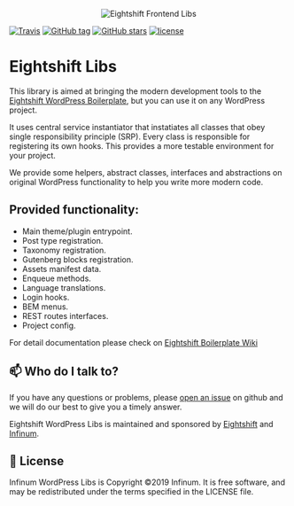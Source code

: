 <p align="center">
  <img alt="Eightshift Frontend Libs" src="https://raw.githubusercontent.com/infinum/eightshift-frontend-libs/develop/package/logo.svg?raw=true&sanitize=true"/>
</p>

[![Travis](https://img.shields.io/travis/infinum/eightshift-libs.svg?style=for-the-badge)](https://travis-ci.org/infinum/eightshift-libs)
[![GitHub tag](https://img.shields.io/github/tag/infinum/eightshift-libs.svg?style=for-the-badge)](https://github.com/infinum/eightshift-libs)
[![GitHub stars](https://img.shields.io/github/stars/infinum/eightshift-libs.svg?style=for-the-badge&label=Stars)](https://github.com/infinum/eightshift-libs)
[![license](https://img.shields.io/github/license/infinum/eightshift-libs.svg?style=for-the-badge)](https://github.com/infinum/eightshift-libs)

# Eightshift Libs

This library is aimed at bringing the modern development tools to the [Eightshift WordPress Boilerplate](https://github.com/infinum/eightshift-boilerplate), but you can use it on any WordPress project.

It uses central service instantiator that instatiates all classes that obey single responsibility principle (SRP). Every class is responsible for registering its own hooks. This provides a more testable environment for your project.

We provide some helpers, abstract classes, interfaces and abstractions on original WordPress functionality to help you write more modern code.

## Provided functionality:
* Main theme/plugin entrypoint.
* Post type registration.
* Taxonomy registration.
* Gutenberg blocks registration.
* Assets manifest data.
* Enqueue methods.
* Language translations.
* Login hooks.
* BEM menus.
* REST routes interfaces.
* Project config.

For detail documentation please check on [Eightshift Boilerplate Wiki](https://github.com/infinum/eightshift-boilerplate/wiki)

## :mailbox: Who do I talk to?

If you have any questions or problems, please [open an issue](https://github.com/infinum/eightshift-libs/issues) on github and we will do our best to give you a timely answer.

Eightshift WordPress Libs is maintained and sponsored by
[Eightshift](https://eightshift.com) and [Infinum](https://infinum.co).

## :scroll: License

Infinum WordPress Libs is Copyright ©2019 Infinum. It is free software, and may be redistributed under the terms specified in the LICENSE file.
